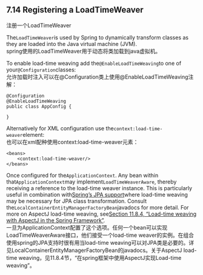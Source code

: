 ## 7.14 Registering a LoadTimeWeaver

注册一个LoadTimeWeaver

The`LoadTimeWeaver`is used by Spring to dynamically transform classes as they are loaded into the Java virtual machine \(JVM\).  
spring使用的LoadTimeWeaver用于动态将类加载到java虚拟机。

To enable load-time weaving add the`@EnableLoadTimeWeaving`to one of your`@Configuration`classes:  
允许加载时注入可以在@Configuration类上使用@EnableLoadTimeWeaving注解：

```
@Configuration
@EnableLoadTimeWeaving
public class AppConfig {

}
```

Alternatively for XML configuration use the`context:load-time-weaver`element:  
也可以在xml配种使用context:load-time-weaver元素：

```
<beans>
    <context:load-time-weaver/>
</beans>
```

Once configured for the`ApplicationContext`. Any bean within that`ApplicationContext`may implement`LoadTimeWeaverAware`, thereby receiving a reference to the load-time weaver instance. This is particularly useful in combination with[Spring’s JPA support](https://docs.spring.io/spring/docs/current/spring-framework-reference/htmlsingle/#orm-jpa)where load-time weaving may be necessary for JPA class transformation. Consult the`LocalContainerEntityManagerFactoryBean`javadocs for more detail. For more on AspectJ load-time weaving, see[Section 11.8.4, “Load-time weaving with AspectJ in the Spring Framework”](https://docs.spring.io/spring/docs/current/spring-framework-reference/htmlsingle/#aop-aj-ltw).  
一旦为ApplicationContext配置了这个选项。任何一个bean可以实现LoadTimeWeaverAware接口，他们接受一个load-time weaver的实例。在组合使用spring的JPA支持时很有用当load-time weaving可以对JPA类是必要的。详见LocalContainerEntityManagerFactoryBean的javadocs。关于AspectJ load-time weaving，见11.8.4节，“在spring框架中使用AspectJ实现Load-time weaving”。

